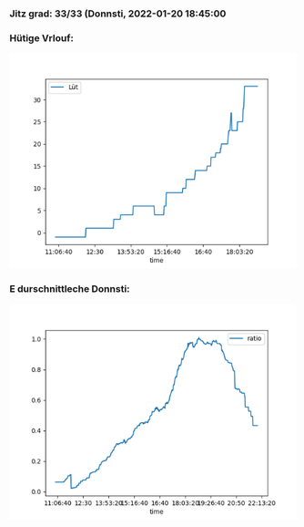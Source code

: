 ### Jitz grad: 33/33 (Donnsti, 2022-01-20 18:45:00

### Hütige Vrlouf:
![Graph](Today.png)

### E durschnittleche Donnsti:
![Graph](Donnsti.png)